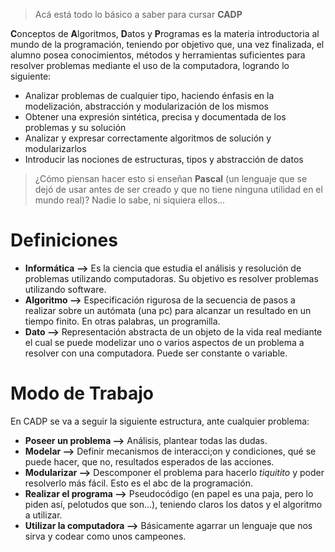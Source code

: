 > Acá está todo lo básico a saber para cursar **CADP**

**C**onceptos de **A**lgoritmos, **D**atos y **P**rogramas es la materia introductoria al mundo de la programación, teniendo por objetivo que, una vez finalizada, el alumno posea conocimientos, métodos y herramientas suficientes para resolver problemas mediante el uso de la computadora, logrando lo siguiente:
- Analizar problemas de cualquier tipo, haciendo énfasis en la modelización, abstracción y modularización de los mismos
- Obtener una expresión sintética, precisa y documentada de los problemas y su solución
- Analizar y expresar correctamente algoritmos de solución y modularizarlos
- Introducir las nociones de estructuras, tipos y abstracción de datos

> ¿Cómo piensan hacer esto si enseñan **Pascal** (un lenguaje que se dejó de usar antes de ser creado y que no tiene ninguna utilidad en el mundo real)? Nadie lo sabe, ni siquiera ellos...

# Definiciones
- **Informática -->** Es la ciencia que estudia el análisis y resolución de problemas utilizando computadoras. Su objetivo es resolver problemas utilizando software.
- **Algoritmo -->** Especificación rigurosa de la secuencia de pasos a realizar sobre un autómata (una pc) para alcanzar un resultado en un tiempo finito. En otras palabras, un programilla.
- **Dato -->** Representación abstracta de un objeto de la vida real mediante el cual se puede modelizar uno o varios aspectos de un problema a resolver con una computadora. Puede ser constante o variable.
# Modo de Trabajo
En CADP se va a seguir la siguiente estructura, ante cualquier problema:
- **Poseer un problema -->** Análisis, plantear todas las dudas.
- **Modelar -->** Definir mecanismos de interacci;on y condiciones, qué se puede hacer, que no, resultados esperados de las acciones.
- **Modularizar -->** Descomponer el problema para hacerlo *tiquitito* y poder resolverlo más fácil. Esto es el abc de la programación.
- **Realizar el programa -->** Pseudocódigo (en papel es una paja, pero lo piden así, pelotudos que son...), teniendo claros los datos y el algoritmo a utilizar.
- **Utilizar la computadora -->** Básicamente agarrar un lenguaje que nos sirva y codear como unos campeones.